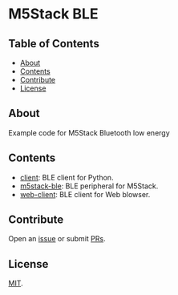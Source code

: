 # M5Stack BLE 

## Table of Contents

* [About](#about)
* [Contents](#contents)
* [Contribute](#contribute)
* [License](#license)

## About

Example code for M5Stack Bluetooth low energy

## Contents

* [client](client/): BLE client for Python.
* [m5stack-ble](m5stack-ble/): BLE peripheral for M5Stack. 
* [web-client](web-client/): BLE client for Web blowser.

## Contribute

Open an [issue](https://github.com/naoki-sawada/m5stack-ble/issues/new/choose) or submit [PRs](https://github.com/naoki-sawada/m5stack-ble/pulls).

## License

[MIT](LICENSE).
